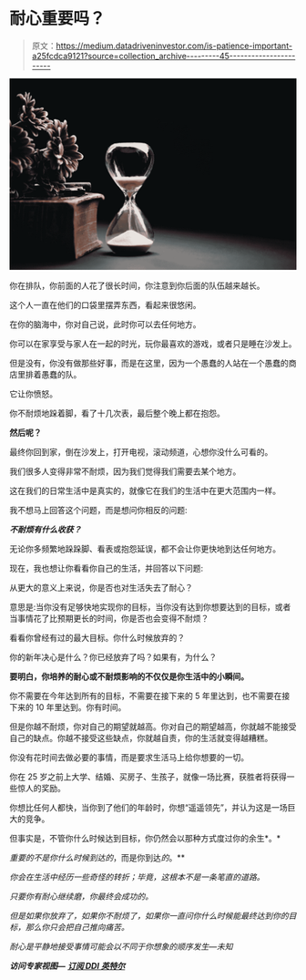 # 耐心重要吗？

> 原文：<https://medium.datadriveninvestor.com/is-patience-important-a25fcdca9121?source=collection_archive---------45----------------------->

![](img/d606e1ab5103e44a2bd75dd299f83738.png)

你在排队，你前面的人花了很长时间，你注意到你后面的队伍越来越长。

这个人一直在他们的口袋里摆弄东西，看起来很悠闲。

在你的脑海中，你对自己说，此时你可以去任何地方。

你可以在家享受与家人在一起的时光，玩你最喜欢的游戏，或者只是睡在沙发上。

但是没有，你没有做那些好事，而是在这里，因为一个愚蠢的人站在一个愚蠢的商店里排着愚蠢的队。

它让你愤怒。

你不耐烦地跺着脚，看了十几次表，最后整个晚上都在抱怨。

**然后呢？**

最终你回到家，倒在沙发上，打开电视，滚动频道，心想你没什么可看的。

我们很多人变得非常不耐烦，因为我们觉得我们需要去某个地方。

这在我们的日常生活中是真实的，就像它在我们的生活中在更大范围内一样。

我不想马上回答这个问题，而是想问你相反的问题:

***不耐烦有什么收获？***

无论你多频繁地跺跺脚、看表或抱怨延误，都不会让你更快地到达任何地方。

现在，我也想让你看看你自己的生活，并回答以下问题:

从更大的意义上来说，你是否也对生活失去了耐心？

意思是:当你没有足够快地实现你的目标，当你没有达到你想要达到的目标，或者当事情花了比预期更长的时间，你是否也会变得不耐烦？

看看你曾经有过的最大目标。你什么时候放弃的？

你的新年决心是什么？你已经放弃了吗？如果有，为什么？

**要明白，你培养的耐心或不耐烦影响的不仅仅是你生活中的小瞬间。**

你不需要在今年达到所有的目标，不需要在接下来的 5 年里达到，也不需要在接下来的 10 年里达到。你有时间。

但是你越不耐烦，你对自己的期望就越高。你对自己的期望越高，你就越不能接受自己的缺点。你越不接受这些缺点，你就越自责，你的生活就变得越糟糕。

你没有花时间去做必要的事情，而是要求生活马上给你想要的一切。

你在 25 岁之前上大学、结婚、买房子、生孩子，就像一场比赛，获胜者将获得一些惊人的奖励。

你想比任何人都快，当你到了他们的年龄时，你想“遥遥领先”，并认为这是一场巨大的竞争。

但事实是，不管你什么时候达到目标，你仍然会以那种方式度过你的余生*。*

*重要的不是你什么时候到达的*，而是你到达*的*。**

*你会在生活中经历一些奇怪的转折；毕竟，这根本不是一条笔直的道路。*

*只要你有耐心继续磨，你最终会成功的。*

*但是如果你放弃了，如果你不耐烦了，如果你一直问你什么时候能最终达到你的目标，那么你只会把自己推向痛苦。*

*耐心是平静地接受事情可能会以不同于你想象的顺序发生—未知*

***访问专家视图—** [**订阅 DDI 英特尔**](https://datadriveninvestor.com/ddi-intel)*